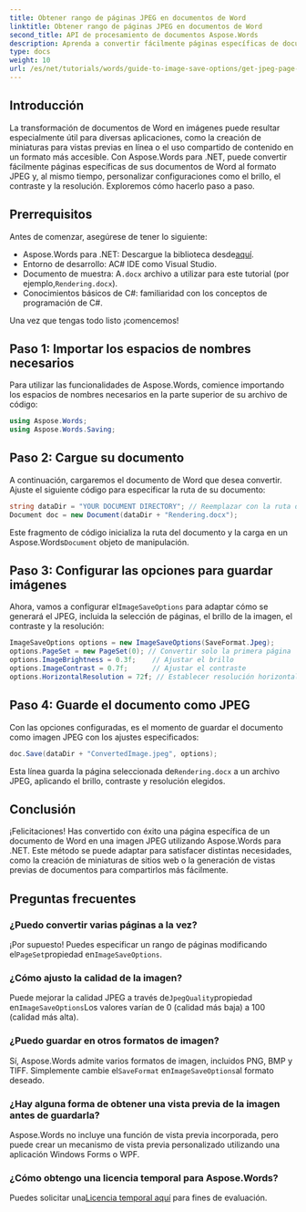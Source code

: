 ```yaml
---
title: Obtener rango de páginas JPEG en documentos de Word
linktitle: Obtener rango de páginas JPEG en documentos de Word
second_title: API de procesamiento de documentos Aspose.Words
description: Aprenda a convertir fácilmente páginas específicas de documentos de Word en imágenes JPEG con Aspose.Words para .NET. Esta guía completa cubre todo, desde la carga del documento y la configuración de las imágenes hasta el guardado como JPEG.
type: docs
weight: 10
url: /es/net/tutorials/words/guide-to-image-save-options/get-jpeg-page-range-word-document/
---
```

## Introducción

La transformación de documentos de Word en imágenes puede resultar especialmente útil para diversas aplicaciones, como la creación de miniaturas para vistas previas en línea o el uso compartido de contenido en un formato más accesible. Con Aspose.Words para .NET, puede convertir fácilmente páginas específicas de sus documentos de Word al formato JPEG y, al mismo tiempo, personalizar configuraciones como el brillo, el contraste y la resolución. Exploremos cómo hacerlo paso a paso.

## Prerrequisitos

Antes de comenzar, asegúrese de tener lo siguiente:

-  Aspose.Words para .NET: Descargue la biblioteca desde[aquí](https://releases.aspose.com/words/net/).
- Entorno de desarrollo: AC# IDE como Visual Studio.
-  Documento de muestra: A`.docx` archivo a utilizar para este tutorial (por ejemplo,`Rendering.docx`).
- Conocimientos básicos de C#: familiaridad con los conceptos de programación de C#.

Una vez que tengas todo listo ¡comencemos!

## Paso 1: Importar los espacios de nombres necesarios

Para utilizar las funcionalidades de Aspose.Words, comience importando los espacios de nombres necesarios en la parte superior de su archivo de código:

```csharp
using Aspose.Words;
using Aspose.Words.Saving;
```

## Paso 2: Cargue su documento

A continuación, cargaremos el documento de Word que desea convertir. Ajuste el siguiente código para especificar la ruta de su documento:

```csharp
string dataDir = "YOUR DOCUMENT DIRECTORY"; // Reemplazar con la ruta de directorio actual
Document doc = new Document(dataDir + "Rendering.docx");
```

Este fragmento de código inicializa la ruta del documento y la carga en un Aspose.Words`Document` objeto de manipulación.

## Paso 3: Configurar las opciones para guardar imágenes

 Ahora, vamos a configurar el`ImageSaveOptions` para adaptar cómo se generará el JPEG, incluida la selección de páginas, el brillo de la imagen, el contraste y la resolución:

```csharp
ImageSaveOptions options = new ImageSaveOptions(SaveFormat.Jpeg);
options.PageSet = new PageSet(0); // Convertir solo la primera página
options.ImageBrightness = 0.3f;    // Ajustar el brillo
options.ImageContrast = 0.7f;      // Ajustar el contraste
options.HorizontalResolution = 72f; // Establecer resolución horizontal
```

## Paso 4: Guarde el documento como JPEG

Con las opciones configuradas, es el momento de guardar el documento como imagen JPEG con los ajustes especificados:

```csharp
doc.Save(dataDir + "ConvertedImage.jpeg", options);
```

 Esta línea guarda la página seleccionada de`Rendering.docx` a un archivo JPEG, aplicando el brillo, contraste y resolución elegidos.

## Conclusión

¡Felicitaciones! Has convertido con éxito una página específica de un documento de Word en una imagen JPEG utilizando Aspose.Words para .NET. Este método se puede adaptar para satisfacer distintas necesidades, como la creación de miniaturas de sitios web o la generación de vistas previas de documentos para compartirlos más fácilmente.

## Preguntas frecuentes

### ¿Puedo convertir varias páginas a la vez?  
 ¡Por supuesto! Puedes especificar un rango de páginas modificando el`PageSet`propiedad en`ImageSaveOptions`.

### ¿Cómo ajusto la calidad de la imagen?  
 Puede mejorar la calidad JPEG a través de`JpegQuality`propiedad en`ImageSaveOptions`Los valores varían de 0 (calidad más baja) a 100 (calidad más alta).

### ¿Puedo guardar en otros formatos de imagen?  
 Sí, Aspose.Words admite varios formatos de imagen, incluidos PNG, BMP y TIFF. Simplemente cambie el`SaveFormat` en`ImageSaveOptions`al formato deseado.

### ¿Hay alguna forma de obtener una vista previa de la imagen antes de guardarla?  
Aspose.Words no incluye una función de vista previa incorporada, pero puede crear un mecanismo de vista previa personalizado utilizando una aplicación Windows Forms o WPF.

### ¿Cómo obtengo una licencia temporal para Aspose.Words?  
 Puedes solicitar una[Licencia temporal aquí](https://purchase.aspose.com/temporary-license/) para fines de evaluación.